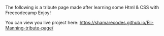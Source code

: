 The following is a tribute page made after learning some Html & CSS with Freecodecamp
Enjoy!


You can view you live project here: https://shamarecodes.github.io/Eli-Manning-tribute-page/

